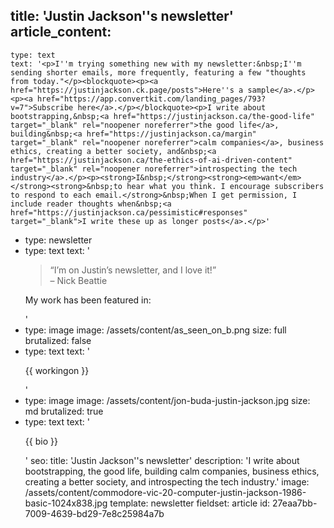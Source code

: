 title: 'Justin Jackson''s newsletter'
article_content:
  -
    type: text
    text: '<p>I''m trying something new with my newsletter:&nbsp;I''m sending shorter emails, more frequently, featuring a few "thoughts from today."</p><blockquote><p><a href="https://justinjackson.ck.page/posts">Here''s a sample</a>.</p><p><a href="https://app.convertkit.com/landing_pages/793?v=7">Subscribe here</a>.</p></blockquote><p>I write about bootstrapping,&nbsp;<a href="https://justinjackson.ca/the-good-life" target="_blank" rel="noopener noreferrer">the good life</a>, building&nbsp;<a href="https://justinjackson.ca/margin" target="_blank" rel="noopener noreferrer">calm companies</a>, business ethics, creating a better society, and&nbsp;<a href="https://justinjackson.ca/the-ethics-of-ai-driven-content" target="_blank" rel="noopener noreferrer">introspecting the tech industry</a>.​</p><p><strong>I&nbsp;</strong><strong><em>want</em></strong><strong>&nbsp;to hear what you think. I encourage subscribers to respond to each email.</strong>&nbsp;When I get permission, I include reader thoughts when&nbsp;<a href="https://justinjackson.ca/pessimistic#responses" target="_blank">I write these up as longer posts</a>.</p>'
  -
    type: newsletter
  -
    type: text
    text: '<blockquote><p>“I’m on Justin’s newsletter, and I love it!”<br>– Nick Beattie</p></blockquote><p>My work has been featured in:</p>'
  -
    type: image
    image: /assets/content/as_seen_on_b.png
    size: full
    brutalized: false
  -
    type: text
    text: '<p>{{ workingon }}</p>'
  -
    type: image
    image: /assets/content/jon-buda-justin-jackson.jpg
    size: md
    brutalized: true
  -
    type: text
    text: '<p>{{ bio }}</p>'
seo:
  title: 'Justin Jackson''s newsletter'
  description: 'I write about bootstrapping, the good life, building calm companies, business ethics, creating a better society, and introspecting the tech industry.​'
  image: /assets/content/commodore-vic-20-computer-justin-jackson-1986-basic-1024x838.jpg
template: newsletter
fieldset: article
id: 27eaa7bb-7009-4639-bd29-7e8c25984a7b
